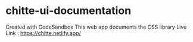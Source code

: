 # chitte-ui-documentation
Created with CodeSandbox
This web app documents the CSS library
Live Link : https://chitte.netlify.app/
